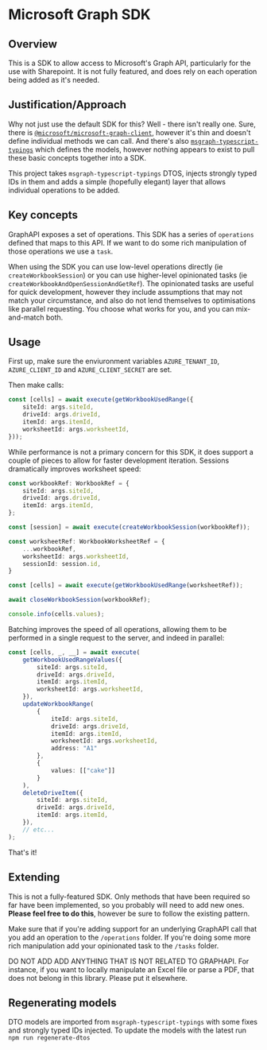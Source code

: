 # Microsoft Graph SDK
## Overview
This is a SDK to allow access to Microsoft's Graph API, particularly for the use with Sharepoint. It is not fully featured, and does rely on each operation being added as it's needed.

## Justification/Approach
Why not just use the default SDK for this? Well - there isn't really one. Sure, there is [`@microsoft/microsoft-graph-client`](https://www.npmjs.com/package/@microsoft/microsoft-graph-client), however it's thin and doesn't define 
individual methods we can call. And there's also [`msgraph-typescript-typings`](https://github.com/microsoftgraph/msgraph-typescript-typings) which defines 
the models, however nothing appears to exist to pull these basic concepts together into a SDK.

This project takes `msgraph-typescript-typings` DTOS, injects strongly typed IDs in them and adds a simple (hopefully elegant) layer that allows individual operations to be added.

## Key concepts
GraphAPI exposes a set of operations. This SDK has a series of `operations` defined that maps to this API. If we want to do some rich manipulation of those operations we use a `task`.

When using the SDK you can use low-level operations directly (ie `createWorkbookSession`) or you can use higher-level opinionated tasks (ie `createWorkbookAndOpenSessionAndGetRef`). The opinionated tasks are useful for quick development, however they include assumptions that may not match your circumstance, and also do not lend themselves to optimisations like parallel requesting. You choose what works for you, and you can mix-and-match both.

## Usage
First up, make sure the enviuronment variables `AZURE_TENANT_ID`, `AZURE_CLIENT_ID` and `AZURE_CLIENT_SECRET` are set.

Then make calls:

```typescript
const [cells] = await execute(getWorkbookUsedRange({
    siteId: args.siteId,
    driveId: args.driveId,
    itemId: args.itemId,
    worksheetId: args.worksheetId,
}));
```

While performance is not a primary concern for this SDK, it does support a couple of pieces to allow for faster development iteration. Sessions dramatically improves worksheet speed:

```typescript
const workbookRef: WorkbookRef = {
    siteId: args.siteId,
    driveId: args.driveId,
    itemId: args.itemId,
};

const [session] = await execute(createWorkbookSession(workbookRef));

const worksheetRef: WorkbookWorksheetRef = {
    ...workbookRef,
    worksheetId: args.worksheetId,
    sessionId: session.id,
}

const [cells] = await execute(getWorkbookUsedRange(worksheetRef));

await closeWorkbookSession(workbookRef);

console.info(cells.values);
```

Batching improves the speed of all operations, allowing them to be performed in a single request to the server, and indeed in parallel:

```typescript
const [cells, _, __] = await execute(
    getWorkbookUsedRangeValues({
        siteId: args.siteId,
        driveId: args.driveId,
        itemId: args.itemId,
        worksheetId: args.worksheetId,
    }),
    updateWorkbookRange(
        {
            iteId: args.siteId,
            driveId: args.driveId,
            itemId: args.itemId,
            worksheetId: args.worksheetId,
            address: "A1"
        },
        {
            values: [["cake"]]
        }
    ),
    deleteDriveItem({
        siteId: args.siteId,
        driveId: args.driveId,
        itemId: args.itemId,
    }),
    // etc...
);
```

That's it!

## Extending
This is not a fully-featured SDK. Only methods that have been required so far have been implemented, so you probably will need to add new ones. **Please feel free to do this**, however be sure to follow the existing pattern.

Make sure that if you're adding support for an underlying GraphAPI call that you add an operation to the `/operations` folder. If you're doing some more rich manipulation add your opinionated task to the `/tasks` folder.

DO NOT ADD ADD ANYTHING THAT IS NOT RELATED TO GRAPHAPI. For instance, if you want to locally manipulate an Excel file or parse a PDF, that does not belong in this library. Please put it elsewhere.

## Regenerating models
DTO models are imported from `msgraph-typescript-typings` with some fixes and strongly typed IDs injected. To update the models with the latest run `npm run regenerate-dtos`